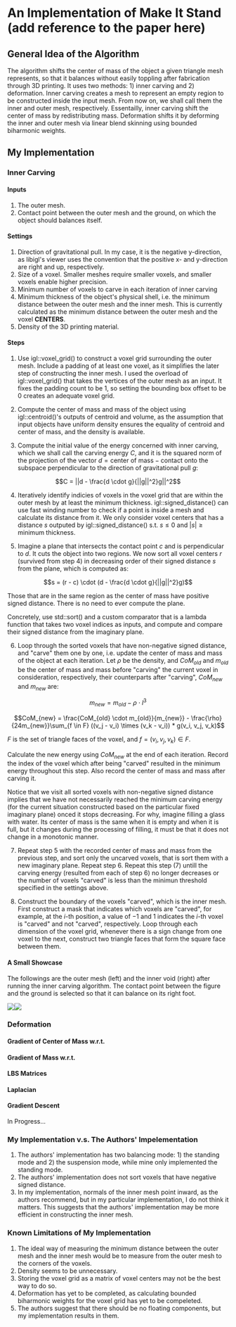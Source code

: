 # An Implementation of Make It Stand (add reference to the paper here)

## General Idea of the Algorithm

The algorithm shifts the center of mass of the object a given triangle mesh represents, so that it balances without easily toppling after fabrication through 3D printing. It uses two methods: 1) inner carving and 2) deformation. Inner carving creates a mesh to represent an empty region to be constructed inside the input mesh. From now on, we shall call them the inner and outer mesh, respectively. Essentailly, inner carving shift the center of mass by redistributing mass. Deformation shifts it by deforming the inner and outer mesh via linear blend skinning using bounded biharmonic weights.

## My Implementation

### Inner Carving

#### Inputs
1. The outer mesh.
2. Contact point between the outer mesh and the ground, on which the object should balances itself.

#### Settings
1. Direction of gravitational pull. In my case, it is the negative y-direction, as libigl's viewer uses the convention that the positive x- and y-direction are right and up, respectively.
2. Size of a voxel. Smaller meshes require smaller voxels, and smaller voxels enable higher precision.
3. Minimum number of voxels to carve in each iteration of inner carving
4. Minimum thickness of the object's physical shell, i.e. the minimum distance between the outer mesh and the inner mesh. This is currently calculated as the minimum distance between the outer mesh and the voxel **CENTERS**.
5. Density of the 3D printing material.

#### Steps
1. Use igl::voxel_grid() to construct a voxel grid surrounding the outer mesh. Include a padding of at least one voxel, as it simplifies the later step of constructing the inner mesh. I used the overload of igl::voxel_grid() that takes the vertices of the outer mesh as an input. It fixes the padding count to be 1, so setting the bounding box offset to be 0 creates an adequate voxel grid.

2. Compute the center of mass and mass of the object using igl::centroid()'s outputs of centroid and volume, as the assumption that input objects have uniform density ensures the equality of centroid and center of mass, and the density is available.
 
3. Compute the initial value of the energy concerned with inner carving, which we shall call the carving energy $C$, and it is the squared norm of the projection of the vector $d = \text{center of mass} - \text{contact}$ onto the subspace perpendicular to the direction of gravitational pull $g$:

$$C = ||d - \frac{d \cdot g}{||g||^2}g||^2$$

4. Iteratively identify indicies of voxels in the voxel grid that are within the outer mesh by at least the minimum thickness. igl::signed_distance() can use fast winding number to check if a point is inside a mesh and calculate its distance from it. We only consider voxel centers that has a distance $s$ outputed by igl::signed_distance() s.t. $s \leq 0$ and $|s| \geq \text{minimum thickness}$.

5. Imagine a plane that intersects the contact point $c$ and is perpendicular to $d$. It cuts the object into two regions. We now sort all voxel centers $r$ (survived from step 4) in decreasing order of their signed distance $s$ from the plane, which is computed as:

$$s = (r - c) \cdot (d - \frac{d \cdot g}{||g||^2}g)$$

Those that are in the same region as the center of mass have positive signed distance. There is no need to ever compute the plane. 

Concretely, use std::sort() and a custom comparator that is a lambda function that takes two voxel indices as inputs, and compute and compare their signed distance from the imaginary plane. 

6. Loop through the sorted voxels that have non-negative signed distance, and "carve" them one by one, i.e. update the center of mass and mass of the object at each iteration. Let $\rho$ be the density, and $CoM_{old}$ and $m_{old}$ be the center of mass and mass before "carving" the current voxel in consideration, respectively, their counterparts after "carving", $CoM_{new}$ and $m_{new}$ are:

$$m_{new} = m_{old} - \rho \cdot l^3$$

$$CoM_{new} = \frac{CoM_{old} \cdot m_{old}}{m_{new}} - \frac{\rho}{24m_{new}}\sum_{f \in F} ((v_j - v_i) \times (v_k - v_i)) * g(v_i, v_j, v_k)$$

$F$ is the set of triangle faces of the voxel, and $f = (v_i, v_j, v_k) \in F$.

Calculate the new energy using $CoM_{new}$ at the end of each iteration. Record the index of the voxel which after being "carved" resulted in the minimum energy throughout this step. Also record the center of mass and mass after carving it. 

Notice that we visit all sorted voxels with non-negative signed distance implies that we have not necessarily reached the minimum carving energy (for the current situation constructed based on the particular fixed imaginary plane) onced it stops decreasing. For why, imagine filling a glass with water. Its center of mass is the same when it is empty and when it is full, but it changes during the processing of filling, it must be that it does not change in a monotonic manner.

7. Repeat step 5 with the recorded center of mass and mass from the previous step, and sort only the uncarved voxels, that is sort them with a new imaginary plane. Repeat step 6. Repeat this step (7) untill the carving energy (resulted from each of step 6) no longer decreases or the number of voxels "carved" is less than the minimun threshold specified in the settings above.

8. Construct the boundary of the voxels "carved", which is the inner mesh. First construct a mask that indicates which voxels are "carved", for example, at the $i$-th position, a value of $-1$ and $1$ indicates the $i$-th voxel is "carved" and not "carved", respectively. Loop through each dimension of the voxel grid, whenever there is a sign change from one voxel to the next, construct two triangle faces that form the square face between them.

#### A Small Showcase
The followings are the outer mesh (left) and the inner void (right) after running the inner carving algorithm. The contact point between the figure and the ground is selected so that it can balance on its right foot.

![](images/outer_mesh.png)![](images/inner_mesh.png)

### Deformation

#### Gradient of Center of Mass w.r.t. 
#### Gradient of Mass w.r.t.
#### LBS Matrices
#### Laplacian
#### Gradient Descent
In Progress...

### My Implementation v.s. The Authors' Impelementation
1. The authors' implementation has two balancing mode: 1) the standing mode and 2) the suspension mode, while mine only implemented the standing mode.
2. The authors' implementation does not sort voxels that have negative signed distance.
3. In my implementation, normals of the inner mesh point inward, as the authors recommend, but in my particular implementation, I do not think it matters. This suggests that the authors' implementation may be more efficient in constructing the inner mesh.

### Known Limitations of My Implementation
1. The ideal way of measuring the minimum distance between the outer mesh and the inner mesh would be to measure from the outer mesh to the corners of the voxels.
2. Density seems to be unnecessary.
3. Storing the voxel grid as a matrix of voxel centers may not be the best way to do so.
4. Deformation has yet to be completed, as calculating bounded biharmonic weights for the voxel grid has yet to be compeleted.
5. The authors suggest that there should be no floating components, but my implementation results in them.
